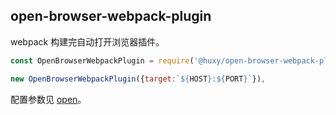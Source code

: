 ## open-browser-webpack-plugin

webpack 构建完自动打开浏览器插件。

```js
const OpenBrowserWebpackPlugin = require('@huxy/open-browser-webpack-plugin');

new OpenBrowserWebpackPlugin({target:`${HOST}:${PORT}`}),

```

配置参数见 [open](https://www.npmjs.com/package/open)。